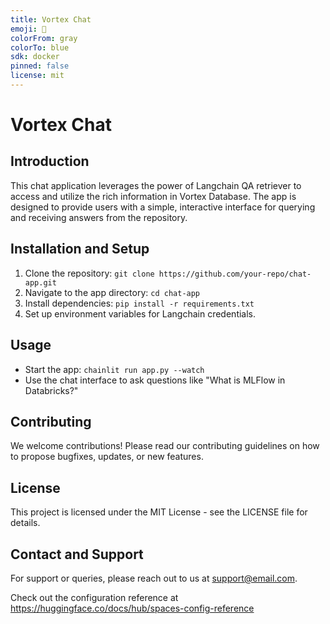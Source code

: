 ```yaml
---
title: Vortex Chat
emoji: 🪼
colorFrom: gray
colorTo: blue
sdk: docker
pinned: false
license: mit
---
```


# Vortex Chat

## Introduction
This chat application leverages the power of Langchain QA retriever to access and utilize the rich information in Vortex Database. The app is designed to provide users with a simple, interactive interface for querying and receiving answers from the repository.

## Installation and Setup
1. Clone the repository: `git clone https://github.com/your-repo/chat-app.git`
2. Navigate to the app directory: `cd chat-app`
3. Install dependencies: `pip install -r requirements.txt`
4. Set up environment variables for Langchain credentials.

## Usage
- Start the app: `chainlit run app.py --watch`
- Use the chat interface to ask questions like "What is MLFlow in Databricks?"

## Contributing
We welcome contributions! Please read our contributing guidelines on how to propose bugfixes, updates, or new features.

## License
This project is licensed under the MIT License - see the LICENSE file for details.

## Contact and Support
For support or queries, please reach out to us at [support@email.com](mailto:support@email.com).

Check out the configuration reference at https://huggingface.co/docs/hub/spaces-config-reference
